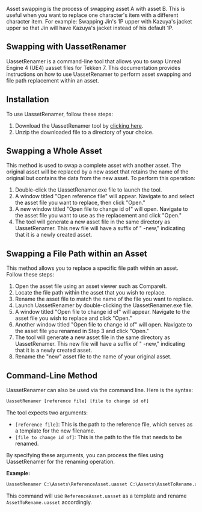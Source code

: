 Asset swapping is the process of swapping asset A with asset B. This is useful when you want to replace one character's item with a different character item. For example: Swapping Jin's 1P upper with Kazuya's jacket upper so that Jin will have Kazuya's jacket instead of his default 1P.

## Swapping with UassetRenamer
UassetRenamer is a command-line tool that allows you to swap Unreal Engine 4 (UE4) uasset files for Tekken 7. This documentation provides instructions on how to use UassetRenamer to perform asset swapping and file path replacement within an asset.

## Installation
To use UassetRenamer, follow these steps:

1. Download the UassetRenamer tool by [clicking here](UassetRenamer.zip).
2. Unzip the downloaded file to a directory of your choice.

## Swapping a Whole Asset
This method is used to swap a complete asset with another asset. The original asset will be replaced by a new asset that retains the name of the original but contains the data from the new asset. To perform this operation:

1. Double-click the UassetRenamer.exe file to launch the tool.
2. A window titled "Open reference file" will appear. Navigate to and select the asset file you want to replace, then click "Open."
3. A new window titled "Open file to change id of" will open. Navigate to the asset file you want to use as the replacement and click "Open."
4. The tool will generate a new asset file in the same directory as UassetRenamer. This new file will have a suffix of " -new," indicating that it is a newly created asset.

## Swapping a File Path within an Asset
This method allows you to replace a specific file path within an asset. Follow these steps:

1. Open the asset file using an asset viewer such as CompareIt.
2. Locate the file path within the asset that you wish to replace.
3. Rename the asset file to match the name of the file you want to replace.
4. Launch UassetRenamer by double-clicking the UassetRenamer.exe file.
5. A window titled "Open file to change id of" will appear. Navigate to the asset file you wish to replace and click "Open."
6. Another window titled "Open file to change id of" will open. Navigate to the asset file you renamed in Step 3 and click "Open."
7. The tool will generate a new asset file in the same directory as UassetRenamer. This new file will have a suffix of " -new," indicating that it is a newly created asset.
8. Rename the "new" asset file to the name of your original asset.

## Command-Line Method
UassetRenamer can also be used via the command line. Here is the syntax:

```bat
UassetRenamer [reference file] [file to change id of]
```

The tool expects two arguments:

- `[reference file]`: This is the path to the reference file, which serves as a template for the new filename.
- `[file to change id of]`: This is the path to the file that needs to be renamed.

By specifying these arguments, you can process the files using UassetRenamer for the renaming operation.

**Example:**
```bat
UassetRenamer C:\Assets\ReferenceAsset.uasset C:\Assets\AssetToRename.uasset
```

This command will use `ReferenceAsset.uasset` as a template and rename `AssetToRename.uasset` accordingly.